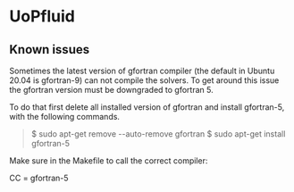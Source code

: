 # UoPfluid

## Known issues

Sometimes the latest version of gfortran compiler (the default in Ubuntu 20.04 is gfortran-9) can not compile the solvers. To get around this issue the gfortran version must be downgraded to gfortran 5. 

To do that first delete all installed version of gfortran and install gfortran-5, with the following commands.

> $ sudo apt-get remove --auto-remove gfortran
> $ sudo apt-get install gfortran-5

Make sure in the Makefile to call the correct compiler:

CC = gfortran-5
